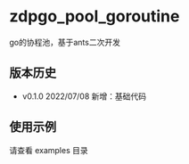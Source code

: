 # zdpgo_pool_goroutine

go的协程池，基于ants二次开发

## 版本历史

- v0.1.0 2022/07/08 新增：基础代码

## 使用示例

请查看 examples 目录

